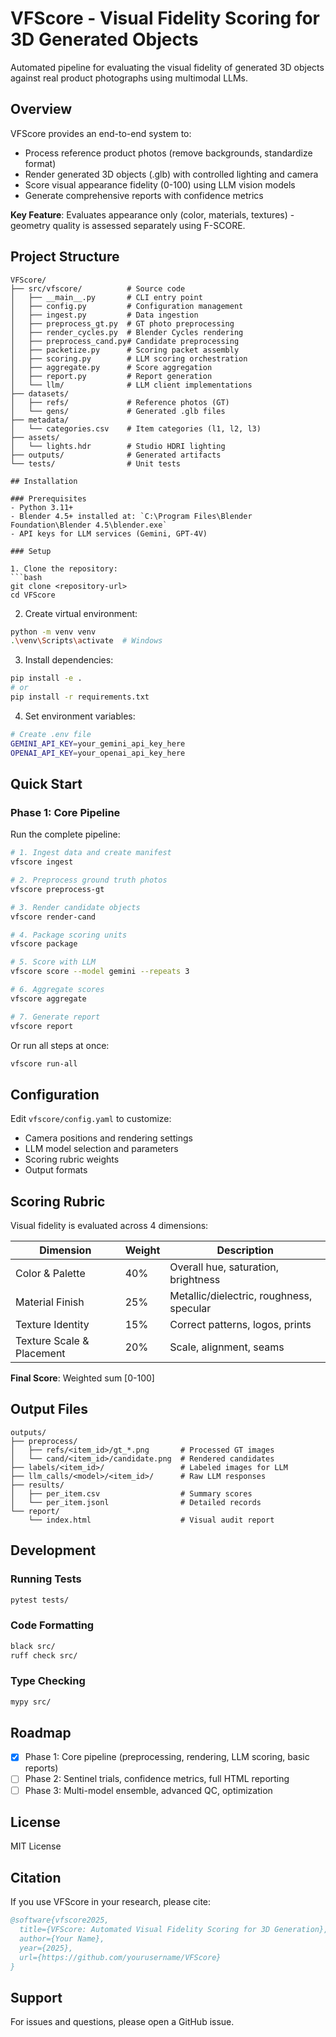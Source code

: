 # VFScore - Visual Fidelity Scoring for 3D Generated Objects

Automated pipeline for evaluating the visual fidelity of generated 3D objects against real product photographs using multimodal LLMs.

## Overview

VFScore provides an end-to-end system to:
- Process reference product photos (remove backgrounds, standardize format)
- Render generated 3D objects (.glb) with controlled lighting and camera
- Score visual appearance fidelity (0-100) using LLM vision models
- Generate comprehensive reports with confidence metrics

**Key Feature**: Evaluates appearance only (color, materials, textures) - geometry quality is assessed separately using F-SCORE.

## Project Structure

```
VFScore/
├── src/vfscore/          # Source code
│   ├── __main__.py       # CLI entry point
│   ├── config.py         # Configuration management
│   ├── ingest.py         # Data ingestion
│   ├── preprocess_gt.py  # GT photo preprocessing
│   ├── render_cycles.py  # Blender Cycles rendering
│   ├── preprocess_cand.py# Candidate preprocessing
│   ├── packetize.py      # Scoring packet assembly
│   ├── scoring.py        # LLM scoring orchestration
│   ├── aggregate.py      # Score aggregation
│   ├── report.py         # Report generation
│   └── llm/              # LLM client implementations
├── datasets/
│   ├── refs/             # Reference photos (GT)
│   └── gens/             # Generated .glb files
├── metadata/
│   └── categories.csv    # Item categories (l1, l2, l3)
├── assets/
│   └── lights.hdr        # Studio HDRI lighting
├── outputs/              # Generated artifacts
└── tests/                # Unit tests

## Installation

### Prerequisites
- Python 3.11+
- Blender 4.5+ installed at: `C:\Program Files\Blender Foundation\Blender 4.5\blender.exe`
- API keys for LLM services (Gemini, GPT-4V)

### Setup

1. Clone the repository:
```bash
git clone <repository-url>
cd VFScore
```

2. Create virtual environment:
```bash
python -m venv venv
.\venv\Scripts\activate  # Windows
```

3. Install dependencies:
```bash
pip install -e .
# or
pip install -r requirements.txt
```

4. Set environment variables:
```bash
# Create .env file
GEMINI_API_KEY=your_gemini_api_key_here
OPENAI_API_KEY=your_openai_api_key_here
```

## Quick Start

### Phase 1: Core Pipeline

Run the complete pipeline:

```bash
# 1. Ingest data and create manifest
vfscore ingest

# 2. Preprocess ground truth photos
vfscore preprocess-gt

# 3. Render candidate objects
vfscore render-cand

# 4. Package scoring units
vfscore package

# 5. Score with LLM
vfscore score --model gemini --repeats 3

# 6. Aggregate scores
vfscore aggregate

# 7. Generate report
vfscore report
```

Or run all steps at once:
```bash
vfscore run-all
```

## Configuration

Edit `vfscore/config.yaml` to customize:
- Camera positions and rendering settings
- LLM model selection and parameters
- Scoring rubric weights
- Output formats

## Scoring Rubric

Visual fidelity is evaluated across 4 dimensions:

| Dimension | Weight | Description |
|-----------|--------|-------------|
| Color & Palette | 40% | Overall hue, saturation, brightness |
| Material Finish | 25% | Metallic/dielectric, roughness, specular |
| Texture Identity | 15% | Correct patterns, logos, prints |
| Texture Scale & Placement | 20% | Scale, alignment, seams |

**Final Score**: Weighted sum [0-100]

## Output Files

```
outputs/
├── preprocess/
│   ├── refs/<item_id>/gt_*.png       # Processed GT images
│   └── cand/<item_id>/candidate.png  # Rendered candidates
├── labels/<item_id>/                 # Labeled images for LLM
├── llm_calls/<model>/<item_id>/      # Raw LLM responses
├── results/
│   ├── per_item.csv                  # Summary scores
│   └── per_item.jsonl                # Detailed records
└── report/
    └── index.html                    # Visual audit report
```

## Development

### Running Tests
```bash
pytest tests/
```

### Code Formatting
```bash
black src/
ruff check src/
```

### Type Checking
```bash
mypy src/
```

## Roadmap

- [x] Phase 1: Core pipeline (preprocessing, rendering, LLM scoring, basic reports)
- [ ] Phase 2: Sentinel trials, confidence metrics, full HTML reporting
- [ ] Phase 3: Multi-model ensemble, advanced QC, optimization

## License

MIT License

## Citation

If you use VFScore in your research, please cite:

```bibtex
@software{vfscore2025,
  title={VFScore: Automated Visual Fidelity Scoring for 3D Generation},
  author={Your Name},
  year={2025},
  url={https://github.com/yourusername/VFScore}
}
```

## Support

For issues and questions, please open a GitHub issue.